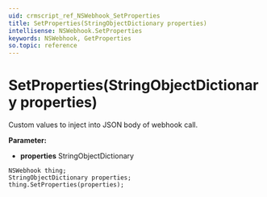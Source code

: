 ```yaml
---
uid: crmscript_ref_NSWebhook_SetProperties
title: SetProperties(StringObjectDictionary properties)
intellisense: NSWebhook.SetProperties
keywords: NSWebhook, GetProperties
so.topic: reference
---
```


# SetProperties(StringObjectDictionary properties)

Custom values to inject into JSON body of webhook call.

**Parameter:** 
* **properties** StringObjectDictionary

```crmscript
NSWebhook thing;
StringObjectDictionary properties;
thing.SetProperties(properties);
```

